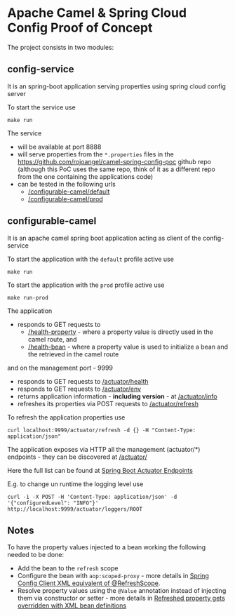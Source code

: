 Apache Camel & Spring Cloud Config Proof of Concept
===================================================

The project consists in two modules:

## config-service
It is an spring-boot application serving properties using spring cloud config server

To start the service use

    make run

The service 
- will be available at port 8888
- will serve properties from the `*.properties` files in the https://github.com/rojoangel/camel-spring-config-poc github repo (although this PoC uses the same repo, think of it as a different repo from the one containing the applications code)
- can be tested in the following urls 
  - [/configurable-camel/default](http://localhost:8888/configurable-camel/default)
  - [/configurable-camel/prod](http://localhost:8888/configurable-camel/prod)
    
## configurable-camel
It is an apache camel spring boot application acting as client of the config-service 

To start the application with the `default` profile active use

    make run

To start the application with the `prod` profile active use

    make run-prod

The application
- responds to GET requests to 
  - [/health-property](http://localhost:8080/health-property) - where a property value is directly used in the camel route, and
  - [/health-bean](http://localhost:8080/health-bean) - where a property value is used to initialize a bean and the retrieved in the camel route 

and on the management port - 9999
- responds to GET requests to [/actuator/health](http://localhost:9999/actuator/health)
- responds to GET requests to [/actuator/env](http://localhost:9999/actuator/env)
- returns application information - **including version** - at [/actuator/info](http://localhost:9999/actuator/info)
- refreshes its properties via POST requests to [/actuator/refresh](http://localhost:9999/actuator/refresh) 

To refresh the application properties use

    curl localhost:9999/actuator/refresh -d {} -H "Content-Type: application/json"

The application exposes via HTTP all the management (actuator/*) endpoints - they can be discovered at [/actuator/](http://localhost:9999/actuator/)

Here the full list can be found at [Spring Boot Actuator Endpoints](https://docs.spring.io/spring-boot/docs/current/reference/html/production-ready-endpoints.html)

E.g. to change un runtime the logging level use

    curl -i -X POST -H 'Content-Type: application/json' -d '{"configuredLevel": "INFO"}' http://localhost:9999/actuator/loggers/ROOT

## Notes
To have the property values injected to a bean working the following needed to be done:
- Add the bean to the `refresh` scope
- Configure the bean with `aop:scoped-proxy` - more details in [Spring Config Client XML equivalent of @RefreshScope](https://stackoverflow.com/questions/41018511/spring-config-client-xml-equivalent-of-refreshscope).
- Resolve property values using the `@Value` annotation instead of injecting them via constructor or setter - more details in [Refreshed property gets overridden with XML bean definitions](https://github.com/spring-cloud/spring-cloud-commons/issues/207)

